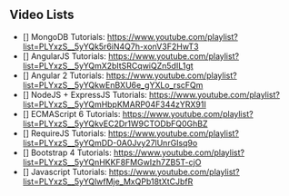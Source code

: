## Video Lists
* [] MongoDB Tutorials: https://www.youtube.com/playlist?list=PLYxzS__5yYQk5r6iN4Q7h-xonV3F2HwT3
* [] AngularJS Tutorials: https://www.youtube.com/playlist?list=PLYxzS__5yYQmX2bItSRCqwiQZn5dIL1gt
* [] Angular 2 Tutorials: https://www.youtube.com/playlist?list=PLYxzS__5yYQkwEnBXU6e_gYXLo_rscFQm
* [] NodeJS + ExpressJS Tutorials: https://www.youtube.com/playlist?list=PLYxzS__5yYQmHbpKMARP04F344zYRX91I
* [] ECMAScript 6 Tutorials: https://www.youtube.com/playlist?list=PLYxzS__5yYQkvEC2Dr1W9CTODbFQ0GhBZ
* [] RequireJS Tutorials: https://www.youtube.com/playlist?list=PLYxzS__5yYQmDD-0A0Jvy27lUnrGIsq9o
* [] Bootstrap 4 Tutorials: https://www.youtube.com/playlist?list=PLYxzS__5yYQnHKKF8FMGwIzh7ZB5T-cjO
* [] Javascript Tutorials: https://www.youtube.com/playlist?list=PLYxzS__5yYQlwfMje_MxQPb18tXtCJbfR
